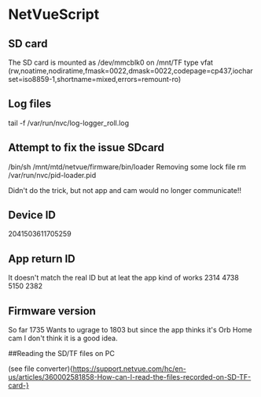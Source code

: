 # NetVueScript

## SD card
The SD card is mounted as 
/dev/mmcblk0 on /mnt/TF type vfat (rw,noatime,nodiratime,fmask=0022,dmask=0022,codepage=cp437,iocharset=iso8859-1,shortname=mixed,errors=remount-ro)

## Log files
tail -f /var/run/nvc/log-logger_roll.log

## Attempt to fix the issue SDcard
/bin/sh /mnt/mtd/netvue/firmware/bin/loader
Removing some lock file
rm /var/run/nvc/pid-loader.pid

Didn't do the trick, but not app and cam would no longer communicate!!

## Device ID
2041503611705259

## App return ID 
It doesn't match the real ID but at leat the app kind of works
2314 4738 5150 2382

## Firmware version
So far 1735
Wants to ugrage to 1803 but since the app thinks it's Orb Home cam I don't think it is a good idea.

##Reading the SD/TF files on PC

(see file converter){https://support.netvue.com/hc/en-us/articles/360002581858-How-can-I-read-the-files-recorded-on-SD-TF-card-}
